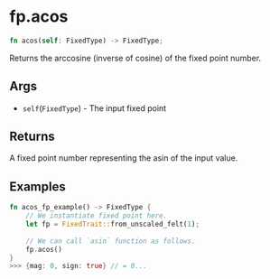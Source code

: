 # fp.acos

```rust
fn acos(self: FixedType) -> FixedType;
```

Returns the  arccosine (inverse of cosine) of the fixed point number.

## Args

* `self`(`FixedType`) - The input fixed point

## Returns

A fixed point number representing the asin  of the input value.

## Examples

```rust
fn acos_fp_example() -> FixedType {
    // We instantiate fixed point here.
    let fp = FixedTrait::from_unscaled_felt(1);
    
    // We can call `asin` function as follows.
    fp.acos()
}
>>> {mag: 0, sign: true} // = 0...
``` 
